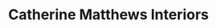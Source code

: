 ---
title: "Catherine Matthews Interiors"
url: /cheltenham/catherine-matthews-interiors/
shop: interior decoration
---